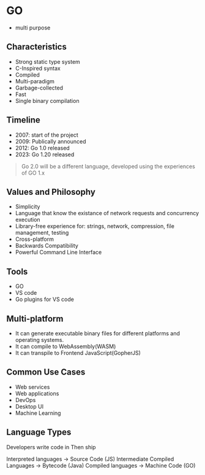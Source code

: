 # GO
- multi purpose

## Characteristics
- Strong static type system
- C-Inspired syntax
- Compiled
- Multi-paradigm
- Garbage-collected
- Fast
- Single binary compilation


## Timeline
- 2007: start of the project
- 2009: Publically announced
- 2012: Go 1.0 released
- 2023: Go 1.20 released

> Go 2.0 will be a different language, developed using the experiences of GO 1.x

## Values and Philosophy
- Simplicity
- Language that know the existance of network requests and concurrency execution
- Library-free experience for: strings, network, compression, file management, testing
- Cross-platform
- Backwards Compatibility
- Powerful Command Line Interface

## Tools
- GO 
- VS code
- Go plugins for VS code

## Multi-platform
- It can generate executable binary files for different platforms and operating systems.
- It can compile to WebAssembly(WASM)
- It can transpile to Frontend JavaScript(GopherJS)

## Common Use Cases
- Web services
- Web applications
- DevOps
- Desktop UI
- Machine Learning

## Language Types
Developers write code in       Then ship

Interpreted languages -> Source Code       (JS)
Intermediate Compiled Languages -> Bytecode (Java)
Compiled languages -> Machine Code          (GO)
